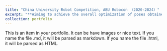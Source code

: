 ```yaml
---
title: "China University Robot Competition, ABU Robocon （2020-2024）"
excerpt: "**Aiming to achieve the overall optimization of poses obtained from multi-view scanning.**<br/><img src='/images/papers/system.png' width='600'>"
collection: portfolio
---
```


This is an item in your portfolio. It can be have images or nice text. If you name the file .md, it will be parsed as markdown. If you name the file .html, it will be parsed as HTML. 
